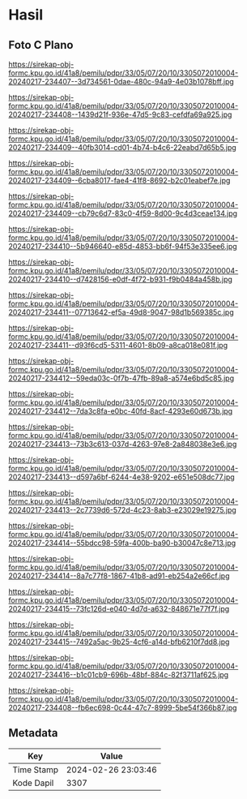 # Hasil

## Foto C Plano

https://sirekap-obj-formc.kpu.go.id/41a8/pemilu/pdpr/33/05/07/20/10/3305072010004-20240217-234407--3d734561-0dae-480c-94a9-4e03b1078bff.jpg

https://sirekap-obj-formc.kpu.go.id/41a8/pemilu/pdpr/33/05/07/20/10/3305072010004-20240217-234408--1439d21f-936e-47d5-9c83-cefdfa69a925.jpg

https://sirekap-obj-formc.kpu.go.id/41a8/pemilu/pdpr/33/05/07/20/10/3305072010004-20240217-234409--40fb3014-cd01-4b74-b4c6-22eabd7d65b5.jpg

https://sirekap-obj-formc.kpu.go.id/41a8/pemilu/pdpr/33/05/07/20/10/3305072010004-20240217-234409--6cba8017-fae4-41f8-8692-b2c01eabef7e.jpg

https://sirekap-obj-formc.kpu.go.id/41a8/pemilu/pdpr/33/05/07/20/10/3305072010004-20240217-234409--cb79c6d7-83c0-4f59-8d00-9c4d3ceae134.jpg

https://sirekap-obj-formc.kpu.go.id/41a8/pemilu/pdpr/33/05/07/20/10/3305072010004-20240217-234410--5b946640-e85d-4853-bb6f-94f53e335ee6.jpg

https://sirekap-obj-formc.kpu.go.id/41a8/pemilu/pdpr/33/05/07/20/10/3305072010004-20240217-234410--d7428156-e0df-4f72-b931-f9b0484a458b.jpg

https://sirekap-obj-formc.kpu.go.id/41a8/pemilu/pdpr/33/05/07/20/10/3305072010004-20240217-234411--07713642-ef5a-49d8-9047-98d1b569385c.jpg

https://sirekap-obj-formc.kpu.go.id/41a8/pemilu/pdpr/33/05/07/20/10/3305072010004-20240217-234411--d93f6cd5-5311-4601-8b09-a8ca018e081f.jpg

https://sirekap-obj-formc.kpu.go.id/41a8/pemilu/pdpr/33/05/07/20/10/3305072010004-20240217-234412--59eda03c-0f7b-47fb-89a8-a574e6bd5c85.jpg

https://sirekap-obj-formc.kpu.go.id/41a8/pemilu/pdpr/33/05/07/20/10/3305072010004-20240217-234412--7da3c8fa-e0bc-40fd-8acf-4293e60d673b.jpg

https://sirekap-obj-formc.kpu.go.id/41a8/pemilu/pdpr/33/05/07/20/10/3305072010004-20240217-234413--73b3c613-037d-4263-97e8-2a848038e3e6.jpg

https://sirekap-obj-formc.kpu.go.id/41a8/pemilu/pdpr/33/05/07/20/10/3305072010004-20240217-234413--d597a6bf-6244-4e38-9202-e651e508dc77.jpg

https://sirekap-obj-formc.kpu.go.id/41a8/pemilu/pdpr/33/05/07/20/10/3305072010004-20240217-234413--2c7739d6-572d-4c23-8ab3-e23029e19275.jpg

https://sirekap-obj-formc.kpu.go.id/41a8/pemilu/pdpr/33/05/07/20/10/3305072010004-20240217-234414--55bdcc98-59fa-400b-ba90-b30047c8e713.jpg

https://sirekap-obj-formc.kpu.go.id/41a8/pemilu/pdpr/33/05/07/20/10/3305072010004-20240217-234414--8a7c77f8-1867-41b8-ad91-eb254a2e66cf.jpg

https://sirekap-obj-formc.kpu.go.id/41a8/pemilu/pdpr/33/05/07/20/10/3305072010004-20240217-234415--73fc126d-e040-4d7d-a632-848671e77f7f.jpg

https://sirekap-obj-formc.kpu.go.id/41a8/pemilu/pdpr/33/05/07/20/10/3305072010004-20240217-234415--7492a5ac-9b25-4cf6-a14d-bfb6210f7dd8.jpg

https://sirekap-obj-formc.kpu.go.id/41a8/pemilu/pdpr/33/05/07/20/10/3305072010004-20240217-234416--b1c01cb9-696b-48bf-884c-82f3711af625.jpg

https://sirekap-obj-formc.kpu.go.id/41a8/pemilu/pdpr/33/05/07/20/10/3305072010004-20240217-234408--fb6ec698-0c44-47c7-8999-5be54f366b87.jpg


## Metadata

| Key        | Value               |
| ---------- | ------------------- |
| Time Stamp | 2024-02-26 23:03:46 |
| Kode Dapil | 3307                |



